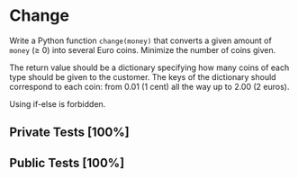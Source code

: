 # Change

Write a Python function `change(money)` that converts a given amount of `money` (≥ 0) into several Euro coins. Minimize the number of coins given.


The return value should be a dictionary specifying how many coins of each type should be given to the customer. The keys of the dictionary should correspond to each coin: from 0.01 (1 cent) all the way up to 2.00 (2 euros).


Using if-else is forbidden.



## Private Tests [100%]

## Public Tests [100%]
